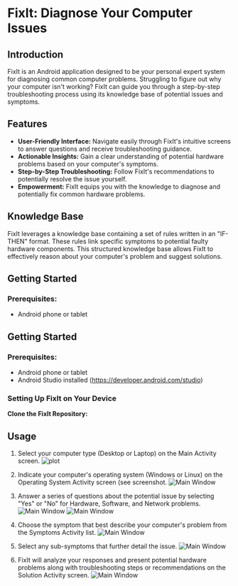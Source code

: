 


# FixIt: Diagnose Your Computer Issues


## Introduction

FixIt is an Android application designed to be your personal expert system for diagnosing common computer problems. Struggling to figure out why your computer isn't working? FixIt can guide you through a step-by-step troubleshooting process using its knowledge base of potential issues and symptoms.

## Features

* **User-Friendly Interface:**  Navigate easily through FixIt's intuitive screens to answer questions and receive troubleshooting guidance.
* **Actionable Insights:**  Gain a clear understanding of potential hardware problems based on your computer's symptoms.
* **Step-by-Step Troubleshooting:**  Follow FixIt's recommendations to potentially resolve the issue yourself.
* **Empowerment:**  FixIt equips you with the knowledge to diagnose and potentially fix common hardware problems.

## Knowledge Base

FixIt leverages a knowledge base containing a set of rules written in an "IF-THEN" format. These rules link specific symptoms to potential faulty hardware components.  This structured knowledge base allows FixIt to effectively reason about your computer's problem and suggest solutions.


## Getting Started

### Prerequisites:

* Android phone or tablet

## Getting Started

### Prerequisites:

* Android phone or tablet
* Android Studio installed (https://developer.android.com/studio)  

### Setting Up FixIt on Your Device

 **Clone the FixIt Repository:**


## Usage

1.  Select your computer type (Desktop or Laptop) on the Main Activity screen.
   ![plot](https://github.com/IDIR2626/FixIT_Expert_system_mobile_app/blob/master/app/src/main/res/drawable/main_activity_screenshot.png)
2.  Indicate your computer's operating system (Windows or Linux) on the Operating System Activity screen (see screenshot.
  ![Main Window](https://github.com/IDIR2626/FixIT_Expert_system_mobile_app/blob/master/app/src/main/res/drawable/operating_system_activity_sceenshot.png)
3.  Answer a series of questions about the potential issue by selecting "Yes" or "No" for Hardware, Software, and Network problems.
  ![Main Window](https://github.com/IDIR2626/FixIT_Expert_system_mobile_app/blob/master/app/src/main/res/drawable/software_activity_screenshot.png)
  ![Main Window](https://github.com/IDIR2626/FixIT_Expert_system_mobile_app/blob/master/app/src/main/res/drawable/network_activity_screenshot.png)

5.  Choose the symptom that best describe your computer's problem from the Symptoms Activity list.
  ![Main Window](https://github.com/IDIR2626/FixIT_Expert_system_mobile_app/blob/master/app/src/main/res/drawable/symptoms_activity_screenshot.png)
6.  Select any sub-symptoms that further detail the issue.
  ![Main Window](https://github.com/IDIR2626/FixIT_Expert_system_mobile_app/blob/master/app/src/main/res/drawable/sub_symptom_activity_screenshot.png)
7.  FixIt will analyze your responses and present potential hardware problems along with troubleshooting steps or recommendations on the Solution Activity screen.
  ![Main Window](https://github.com/IDIR2626/FixIT_Expert_system_mobile_app/blob/master/app/src/main/res/drawable/solution_activity_screenshot.png)




